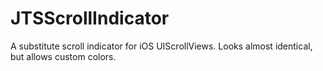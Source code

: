 JTSScrollIndicator
==================

A substitute scroll indicator for iOS UIScrollViews. Looks almost identical, but allows custom colors.
